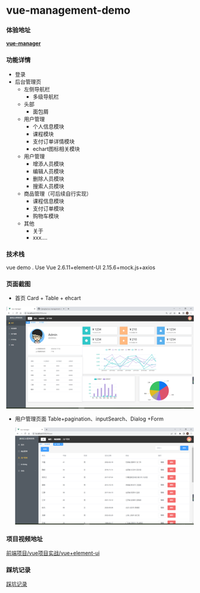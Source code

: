 # vue-management-demo
### 体验地址
**[vue-manager](https://cjiangha.github.io/vue-manager/dist/)**


### 功能详情

* 登录
* 后台管理页
  * 左侧导航栏
    * 多级导航栏
  * 头部
    * 面包屑
  * 用户管理
    * 个人信息模块
    * 课程模块
    * 支付订单详情模块
    * echart图标相关模块
  * 用户管理
    * 增添人员模块
    * 编辑人员模块
    * 删除人员模块
    * 搜索人员模块
  * 商品管理（可后续自行实现）
    * 课程信息模块
    * 支付订单模块
    * 购物车模块
  * 其他
    * 关于
    * xxx....

### 技术栈

vue demo . Use  Vue 2.6.11+element-UI 2.15.6+mock.js+axios

### 页面截图

* 首页 Card +  Table + ehcart

![Home](image/Home.png)

* 用户管理页面   Table+pagination、inputSearch、Dialog +Form

  ![](image/用户管理页面.png)

### 项目视频地址

[前端项目/vue项目实战/vue+element-ui](https://www.bilibili.com/video/BV1QU4y1E7qo?p=6)

### 踩坑记录
[踩坑记录](https://github.com/Cjiangha/vue-management-demo/blob/master/%E8%B8%A9%E5%9D%91%E8%AE%B0%E5%BD%95.md)
